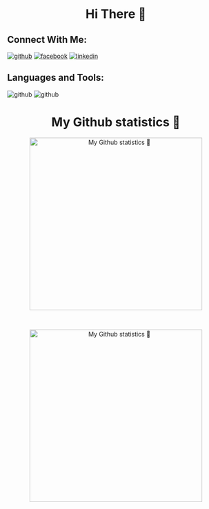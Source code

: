 <h1 align="center">Hi There 👋</h1>

## Connect With Me:

[![github](https://user-images.githubusercontent.com/89981157/165638303-61424af3-ee6e-49c8-8d23-e62c0fcdccdd.png)][1]    [![facebook](https://user-images.githubusercontent.com/89981157/165638431-eb8c5fd3-ff7b-4095-a8e0-acb87b734d96.png)][3]      [![linkedin](https://user-images.githubusercontent.com/89981157/165638661-43aec0cb-4520-4788-8f5d-94d234186ca8.png)][2]
<br />
## Languages and Tools:

![github](https://camo.githubusercontent.com/04a68d28c34b095402af3f66b15a65b9802c0d7ffdfa813635f65a9dbb18c16e/68747470733a2f2f696d672e69636f6e73382e636f6d2f636f6c6f722f34382f3030303030302f632d706c75732d706c75732d6c6f676f2e706e67)
![github](https://camo.githubusercontent.com/e17f27ccb104b1ee595bb3c320eaf9ab8d0b1767969bc204fb7813db450ebd8f/68747470733a2f2f696d672e69636f6e73382e636f6d2f636f6c6f722f34382f3030303030302f707974686f6e2d2d76322e706e67)


<h1 align="center">My Github statistics 🚀</h1> 

<p align="center">
  <img width="400" src="https://github-readme-stats.vercel.app/api/?username=mahmoudazizorignal&count_private=true&theme=tokyonight&showicons=true" alt="My Github statistics  🚀">
</p>
<br />
<p align="center">
  <img width="400" src="https://github-readme-stats.vercel.app/api/top-langs/?username=mahmoudazizorignal&langs_count=5&theme=tokyonight" alt="My Github statistics  🚀">

[twitter]: https://twitter.com/Mahmoud43276355
[instagram]: https://www.instagram.com/mahmoud_plus_plus/?hl=en
[linkedin]: https://www.linkedin.com/in/mahmoud-mamdouh-70809621b/

[1]: https://github.com/mahmoudazizorignal
[2]: https://www.linkedin.com/in/mahmoud-mamdouh-70809621b/
[3]: https://www.facebook.com/mahmoudm.aziz.35
